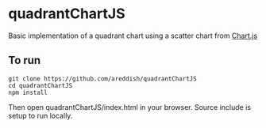 # quadrantChartJS

Basic implementation of a quadrant chart using a scatter chart from [Chart.js](https://www.chartjs.org/)

## To run

```
git clone https://github.com/areddish/quadrantChartJS
cd quadrantChartJS
npm install
```
Then open quadrantChartJS/index.html in your browser. Source include is setup to run locally.